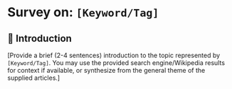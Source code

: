 # Survey on: `[Keyword/Tag]`

## 📌 Introduction

[Provide a brief (2-4 sentences) introduction to the topic represented by `[Keyword/Tag]`. You may use the provided search engine/Wikipedia results for context if available, or synthesize from the general theme of the supplied articles.]